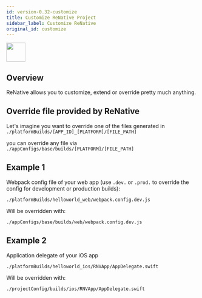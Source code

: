 ```yaml
---
id: version-0.32-customize
title: Customize ReNative Project
sidebar_label: Customize ReNative
original_id: customize
---
```


<img src="https://renative.org/img/ic_configuration.png" width=50 height=50 />

## Overview

ReNative allows you to customize, extend or override pretty much anything.

## Override file provided by ReNative

Let's imagine you want to override one of the files generated in `./platformBuilds/[APP_ID]_[PLATFORM]/[FILE_PATH]`

you can override any file via `./appConfigs/base/builds/[PLATFORM]/[FILE_PATH]`

## Example 1

Webpack config file of your web app (use `.dev.` or `.prod.` to override the config for development or production builds):

`./platformBuilds/helloworld_web/webpack.config.dev.js`

Will be overridden with:

`./appConfigs/base/builds/web/webpack.config.dev.js`

## Example 2

Application delegate of your iOS app

`./platformBuilds/helloworld_ios/RNVApp/AppDelegate.swift`

Will be overridden with:

`./projectConfig/builds/ios/RNVApp/AppDelegate.swift`

